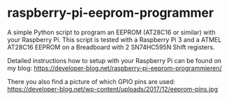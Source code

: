 # raspberry-pi-eeprom-programmer
A simple Python script to program an EEPROM (AT28C16 or similar) with your Raspberry Pi.
This script is tested with a Raspberry Pi 3 and a ATMEL AT28C16 EEPROM on a Breadboard with 2 SN74HC595N Shift registers.

Detailed instructions how to setup with your Raspberry Pi can be found on my blog:
https://developer-blog.net/raspberry-pi-eeprom-programmieren/

There you also find a picture of which GPIO pins are used:
https://developer-blog.net/wp-content/uploads/2017/12/eeprom-pins.jpg
